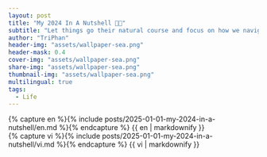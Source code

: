 ```yaml
---
layout: post
title: "My 2024 In A Nutshell 🎇🌸"
subtitle: "Let things go their natural course and focus on how we navigate them instead of trying to control them."
author: "TriPhan"
header-img: "assets/wallpaper-sea.png"
header-mask: 0.4
cover-img: "assets/wallpaper-sea.png"
share-img: "assets/wallpaper-sea.png"
thumbnail-img: "assets/wallpaper-sea.png"
multilingual: true
tags:
  - Life
---
```




<!-- English Version -->
<div class="en post-container">
    {% capture en %}{% include posts/2025-01-01-my-2024-in-a-nutshell/en.md %}{% endcapture %}
    {{ en | markdownify }}
</div>

<!-- Vietnamese Version -->
<div class="vi post-container">
    {% capture vi %}{% include posts/2025-01-01-my-2024-in-a-nutshell/vi.md %}{% endcapture %}
    {{ vi | markdownify }}
</div>
